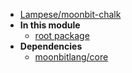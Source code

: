 - [Lampese/moonbit-chalk](Lampese/moonbit-chalk/)
- **In this module**
  - [root package](Lampese/moonbit-chalk/members)
- **Dependencies**
  - [moonbitlang/core](moonbitlang/core/)